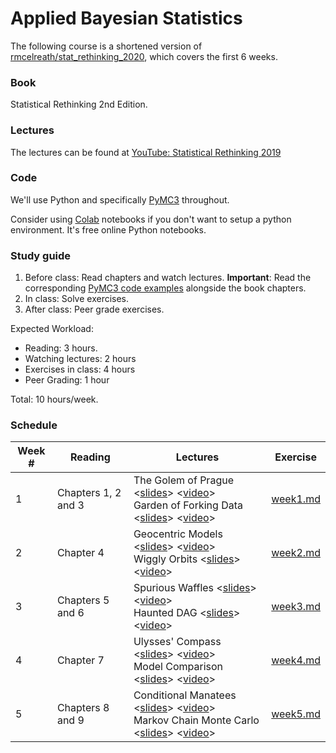 # Applied Bayesian Statistics

The following course is a shortened version of [rmcelreath/stat_rethinking_2020](https://github.com/rmcelreath/stat_rethinking_2020), which covers the first 6 weeks. 

### Book

Statistical Rethinking 2nd Edition.

### Lectures

The lectures can be found at [YouTube: Statistical Rethinking 2019](https://www.youtube.com/playlist?list=PLDcUM9US4XdNM4Edgs7weiyIguLSToZRI)

### Code

We'll use Python and specifically [PyMC3](https://docs.pymc.io/) throughout.

Consider using [Colab](colab.to) notebooks if you don't want to setup a python environment. It's free online Python notebooks.

### Study guide

1. Before class: Read chapters and watch lectures. **Important**: Read the corresponding [PyMC3 code examples](https://github.com/pymc-devs/resources/tree/master/Rethinking_2) alongside the book chapters. 
1. In class: Solve exercises.
1. After class: Peer grade exercises.

Expected Workload:

* Reading: 3 hours.    
* Watching lectures: 2 hours
* Exercises in class: 4 hours
* Peer Grading: 1 hour

Total: 10 hours/week.

### Schedule

| Week # |  Reading | Lectures | Exercise |
| --- | --- | --- | --- |
| 1 |  Chapters 1, 2 and 3 | The Golem of Prague <[slides](https://speakerdeck.com/rmcelreath/l01-statistical-rethinking-winter-2019)> <[video](https://www.youtube.com/watch?v=4WVelCswXo4)> <br>Garden of Forking Data <[slides](https://speakerdeck.com/rmcelreath/l02-statistical-rethinking-winter-2019)> <[video](https://www.youtube.com/watch?v=XoVtOAN0htU&list=PLDcUM9US4XdNM4Edgs7weiyIguLSToZRI&index=2)> | [week1.md](exercises/week1.md) |
| 2 |  Chapter 4 | Geocentric Models <[slides](https://speakerdeck.com/rmcelreath/l03-statistical-rethinking-winter-2019)> <[video](https://youtu.be/h5aPo5wXN8E)><br> Wiggly Orbits <[slides](https://speakerdeck.com/rmcelreath/l04-statistical-rethinking-winter-2019)> <[video](https://youtu.be/ENxTrFf9a7c)>  | [week2.md](exercises/week2.md) |
| 3 |  Chapters 5 and 6 | Spurious Waffles <[slides](https://speakerdeck.com/rmcelreath/l05-statistical-rethinking-winter-2019)> <[video](https://www.youtube.com/watch?v=e0tO64mtYMU&index=5&list=PLDcUM9US4XdNM4Edgs7weiyIguLSToZRI)> <br>Haunted DAG <[slides](https://speakerdeck.com/rmcelreath/l06-statistical-rethinking-winter-2019)> <[video](https://youtu.be/l_7yIUqWBmE)> | [week3.md](exercises/week3.md) | 
| 4 |  Chapter 7 | Ulysses' Compass <[slides](https://speakerdeck.com/rmcelreath/l07-statistical-rethinking-winter-2019)> <[video](https://youtu.be/0Jc6Kgw5qc0)>  <br>Model Comparison <[slides](https://speakerdeck.com/rmcelreath/l08-statistical-rethinking-winter-2019)> <[video](https://youtu.be/gjrsYDJbRh0)> | [week4.md](exercises/week4.md) |
| 5 |  Chapters 8 and 9 | Conditional Manatees <[slides](https://speakerdeck.com/rmcelreath/l09-statistical-rethinking-winter-2019)> <[video](https://youtu.be/QhHfo6-Bx8o)> <br>Markov Chain Monte Carlo <[slides](https://speakerdeck.com/rmcelreath/l10-statistical-rethinking-winter-2019)> <[video](https://youtu.be/v-j0UmWf3Us)> | [week5.md](exercises/week5.md)

